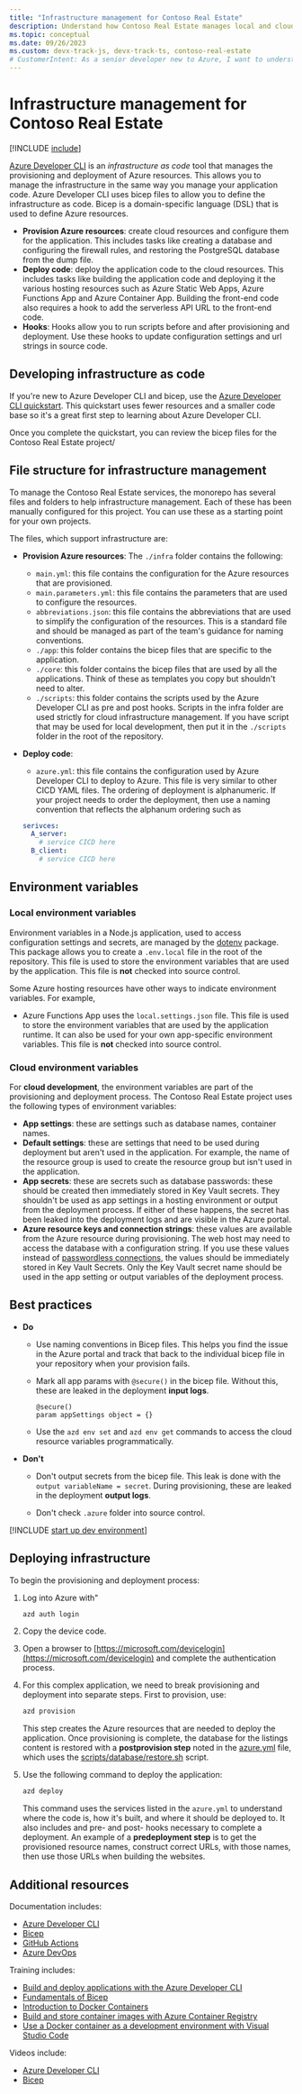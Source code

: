 ```yaml
---
title: "Infrastructure management for Contoso Real Estate"
description: Understand how Contoso Real Estate manages local and cloud services for you when you use this reference architecture.
ms.topic: conceptual
ms.date: 09/26/2023
ms.custom: devx-track-js, devx-track-ts, contoso-real-estate
# CustomerIntent: As a senior developer new to Azure, I want to understand how to manage the services of a complex end to end cloud application.
---
```


# Infrastructure management for Contoso Real Estate

[!INCLUDE [include](./includes/contoso-intro-paragraph.md)]

[Azure Developer CLI](/azure/developer/azure-developer-cli/overview) is an _infrastructure as code_ tool that manages the provisioning and deployment of Azure resources. This allows you to manage the infrastructure in the same way you manage your application code. Azure Developer CLI uses bicep files to allow you to define the infrastructure as code. Bicep is a domain-specific language (DSL) that is used to define Azure resources.

* **Provision Azure resources**: create cloud resources and configure them for the application. This includes tasks like creating a database and configuring the firewall rules, and restoring the PostgreSQL database from the dump file.
* **Deploy code**: deploy the application code to the cloud resources. This includes tasks like building the application code and deploying it the various hosting resources such as Azure Static Web Apps, Azure Functions App and Azure Container App. Building the front-end code also requires a hook to add the serverless API URL to the front-end code.
* **Hooks**:  Hooks allow you to run scripts before and after provisioning and deployment. Use these hooks to update configuration settings and url strings in source code. 

## Developing infrastructure as code

If you're new to Azure Developer CLI and bicep, use the [Azure Developer CLI quickstart](/azure/developer/azure-developer-cli/azd-templates?tabs=nodejs). This quickstart uses fewer resources and a smaller code base so it's a great first step to learning about Azure Developer CLI.

Once you complete the quickstart, you can review the bicep files for the Contoso Real Estate project/

## File structure for infrastructure management

To manage the Contoso Real Estate services, the monorepo has several files and folders to help infrastructure management. Each of these has been manually configured for this project. You can use these as a starting point for your own projects.

The files, which support infrastructure are:

* **Provision Azure resources**: The `./infra` folder contains the following:
    * `main.yml`: this file contains the configuration for the Azure resources that are provisioned.
    * `main.parameters.yml`: this file contains the parameters that are used to configure the resources.
    * `abbreviations.json`: this file contains the abbreviations that are used to simplify the configuration of the resources. This is a standard file and should be managed as part of the team's guidance for naming conventions.
    * `./app`: this folder contains the bicep files that are specific to the application. 
    * `./core`: this folder contains the bicep files that are used by all the applications. Think of these as templates you copy but shouldn't need to alter.
    * `./scripts`: this folder contains the scripts used by the Azure Developer CLI as pre and post hooks. Scripts in the infra folder are used strictly for cloud infrastructure management. If you have script that may be used for local development, then put it in the `./scripts` folder in the root of the repository.
* **Deploy code**: 
    * `azure.yml`: this file contains the configuration used by Azure Developer CLI to deploy to Azure. This file is very similar to other CICD YAML files. The ordering of deployment is alphanumeric. If your project needs to order the deployment, then use a naming convention that reflects the alphanum ordering such as

    ```YAML
    serivces:
      A_server:
        # service CICD here
      B_client:
        # service CICD here
    ```

## Environment variables

### Local environment variables

Environment variables in a Node.js application, used to access configuration settings and secrets, are managed by the [dotenv](https://www.npmjs.com/package/dotenv) package. This package allows you to create a `.env.local` file in the root of the repository. This file is used to store the environment variables that are used by the application. This file is **not** checked into source control.

Some Azure hosting resources have other ways to indicate environment variables. For example, 

* Azure Functions App uses the `local.settings.json` file. This file is used to store the environment variables that are used by the application runtime. It can also be used for your own app-specific environment variables. This file is **not** checked into source control.

### Cloud environment variables

For **cloud development**, the environment variables are part of the provisioning and deployment process. The Contoso Real Estate project uses the following types of environment variables: 

* **App settings**: these are settings such as database names, container names.
* **Default settings**: these are settings that need to be used during deployment but aren't used in the application. For example, the name of the resource group is used to create the resource group but isn't used in the application.
* **App secrets**: these are secrets such as database passwords: these should be created then immediately stored in Key Vault secrets. They shouldn't be used as app settings in a hosting environment or output from the deployment process. If either of these happens, the secret has been leaked into the deployment logs and are visible in the Azure portal.
* **Azure resource keys and connection strings**: these values are available from the Azure resource during provisioning. The web host may need to access the database with a configuration string. If you use these values instead of [passwordless connections](/azure/developer/intro/passwordless-overview), the values should be immediately stored in Key Vault Secrets. Only the Key Vault secret name should be used in the app setting or output variables of the deployment process. 

## Best practices

* **Do** 
    * Use naming conventions in Bicep files. This helps you find the issue in the Azure portal and track that back to the individual bicep file in your repository when your provision fails. 
        
    * Mark all app params with `@secure()` in the bicep file. Without this, these are leaked in the deployment **input logs**.

        ```bicep
        @secure()
        param appSettings object = {}
        ```
    * Use the `azd env set` and `azd env get` commands to access the cloud resource variables programmatically.

* **Don't**

    * Don't output secrets from the bicep file. This leak is done with the `output variableName = secret`. During provisioning, these are leaked in the deployment **output logs**.

    * Don't check `.azure` folder into source control.


[!INCLUDE [start up dev environment](includes/contoso-open-developer-environment.md)]

## Deploying infrastructure

To begin the provisioning and deployment process:

1. Log into Azure with"
    
    ```bash
    azd auth login
    ```
1. Copy the device code. 
1. Open a browser to [https://microsoft.com/devicelogin](https://microsoft.com/devicelogin) and complete the authentication process.
1. For this complex application, we need to break provisioning and deployment into separate steps. First to provision, use:
    ```bash
    azd provision
    ```
    This step creates the Azure resources that are needed to deploy the application. Once provisioning is complete, the database for the listings content is restored with a **postprovision step** noted in the [azure.yml](https://github.com/Azure-Samples/contoso-real-estate/blob/main/azure.yaml) file, which uses the [scripts/database/restore.sh](https://github.com/Azure-Samples/contoso-real-estate/blob/main/scripts/database/restore.sh) script.

1. Use the following command to deploy the application:
    ```bash 
    azd deploy
    ```
    This command uses the services listed in the `azure.yml` to understand where the code is, how it's built, and where it should be deployed to. It also includes and pre- and post- hooks necessary to complete a deployment. An example of a **predeployment step** is to get the provisioned resource names, construct correct URLs, with those names, then use those URLs when building the websites.

## Additional resources

Documentation includes:

* [Azure Developer CLI](/azure/developer/azure-developer-cli/overview)
* [Bicep](/azure/developer/azure-developer-cli/azd-templates?tabs=nodejs)
* [GitHub Actions](https://docs.github.com/en/actions)
* [Azure DevOps](/azure/devops/pipelines/)

Training includes: 

* [Build and deploy applications with the Azure Developer CLI](/training/paths/azure-developer-cli/)
* [Fundamentals of Bicep](/training/paths/fundamentals-bicep/)
* [Introduction to Docker Containers](/training/modules/intro-to-docker-containers/)
* [Build and store container images with Azure Container Registry](/training/modules/build-and-store-container-images/)
* [Use a Docker container as a development environment with Visual Studio Code](/training/modules/use-docker-container-dev-env-vs-code/)

Videos include: 

* [Azure Developer CLI](/shows/azure-developers/?languages=azdeveloper)
* [Bicep](/shows/learn-live/?terms=bicep)
